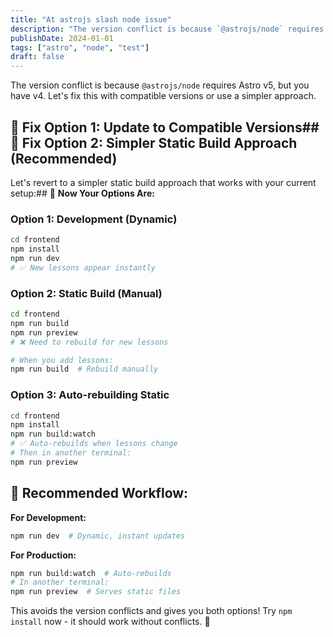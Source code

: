 ```yaml
---
title: "At astrojs slash node issue"
description: "The version conflict is because `@astrojs/node` requires Astro v5, but you have v4. Let's fix this with compatible versions or use a simpler approach."
publishDate: 2024-01-01
tags: ["astro", "node", "test"]
draft: false
---
```

The version conflict is because `@astrojs/node` requires Astro v5, but you have v4. Let's fix this with compatible versions or use a simpler approach.

## 🔧 **Fix Option 1: Update to Compatible Versions**## 🚀 **Fix Option 2: Simpler Static Build Approach (Recommended)**

Let's revert to a simpler static build approach that works with your current setup:## 🎯 **Now Your Options Are:**

### **Option 1: Development (Dynamic)**
```bash
cd frontend
npm install
npm run dev
# ✅ New lessons appear instantly
```

### **Option 2: Static Build (Manual)**
```bash
cd frontend
npm run build
npm run preview
# ❌ Need to rebuild for new lessons

# When you add lessons:
npm run build  # Rebuild manually
```

### **Option 3: Auto-rebuilding Static**
```bash
cd frontend
npm install
npm run build:watch
# ✅ Auto-rebuilds when lessons change
# Then in another terminal:
npm run preview
```

## 🚀 **Recommended Workflow:**

**For Development:**
```bash
npm run dev  # Dynamic, instant updates
```

**For Production:**
```bash
npm run build:watch  # Auto-rebuilds 
# In another terminal:
npm run preview  # Serves static files
```

This avoids the version conflicts and gives you both options! Try `npm install` now - it should work without conflicts. 🎉